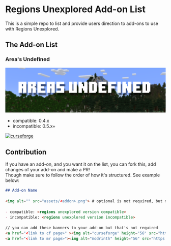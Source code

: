 # Regions Unexplored Add-on List

This is a simple repo to list and provide users direction to add-ons to use with Regions Unexplored. 

## The Add-on List

### Area's Undefined

<img alt="area's undefined" src="assets/areas-undefined-banner.png">

- compatible: 0.4.x
- incompatible: 0.5.x+

<a href="https://www.curseforge.com/minecraft/mc-mods/areas-undefined" ><img alt="curseforge" height="56" src="https://cdn.jsdelivr.net/npm/@intergrav/devins-badges@3/assets/cozy/available/curseforge_vector.svg"></a>


## Contribution

If you have an add-on, and you want it on the list, you can fork this, add changes of your add-on and make a PR! <br> Though make sure to follow the order of how it's structured. See example below: 
```markdown
## Add-on Name

<img alt="" src="assets/<addon>.png"> # optional is not required, but make sure to add a picture for this to work :3 

- compatible: <regions unexplored version compatible>
- incompatible: <regions unexplored version incompatible>

// you can add these banners to your add-on but that's not required
<a href="<link to cf page>" ><img alt="curseforge" height="56" src="https://cdn.jsdelivr.net/npm/@intergrav/devins-badges@3/assets/cozy/available/curseforge_vector.svg"></a>
<a href="<link to mr page>"><img alt="modrinth" height="56" src="https://cdn.jsdelivr.net/npm/@intergrav/devins-badges@3/assets/cozy/available/modrinth_vector.svg"></a>
```
